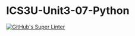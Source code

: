 # ICS3U-Unit3-07-Python

[![GitHub's Super Linter](https://github.com/Andrew-Ten-Den/ICS3U-Unit3-07-Python/workflows/GitHub's%20Super%20Linter/badge.svg)](https://github.com/Andrew-Ten-Den/ICS3U-Unit3-07-Python/actions)
